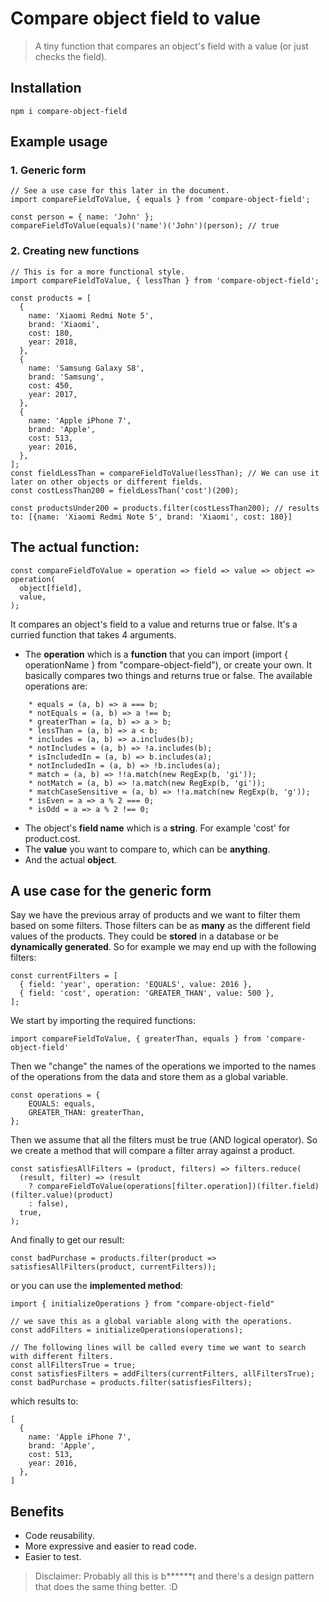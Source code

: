 # Compare object field to value

> A tiny function that compares an object's field with a value (or just checks the field).

## Installation

`npm i compare-object-field`

## Example usage

### 1. Generic form

```
// See a use case for this later in the document.
import compareFieldToValue, { equals } from 'compare-object-field';

const person = { name: 'John' };
compareFieldToValue(equals)('name')('John')(person); // true
```

### 2. Creating new functions

```
// This is for a more functional style.
import compareFieldToValue, { lessThan } from 'compare-object-field';

const products = [
  {
    name: 'Xiaomi Redmi Note 5',
    brand: 'Xiaomi',
    cost: 180,
    year: 2018,
  },
  {
    name: 'Samsung Galaxy S8',
    brand: 'Samsung',
    cost: 450,
    year: 2017,
  },
  {
    name: 'Apple iPhone 7',
    brand: 'Apple',
    cost: 513,
    year: 2016,
  },
];
const fieldLessThan = compareFieldToValue(lessThan); // We can use it later on other objects or different fields.
const costLessThan200 = fieldLessThan('cost')(200);

const productsUnder200 = products.filter(costLessThan200); // results to: [{name: 'Xiaomi Redmi Note 5', brand: 'Xiaomi', cost: 180}]
```

## The actual function:

```
const compareFieldToValue = operation => field => value => object => operation(
  object[field],
  value,
);
```

It compares an object's field to a value and returns true or false. It's a curried function that takes 4 arguments.

- The **operation** which is a **function** that you can import (import { operationName } from "compare-object-field"), or create your own. It basically compares two things and returns true or false. The available operations are:

```
    * equals = (a, b) => a === b;
    * notEquals = (a, b) => a !== b;
    * greaterThan = (a, b) => a > b;
    * lessThan = (a, b) => a < b;
    * includes = (a, b) => a.includes(b);
    * notIncludes = (a, b) => !a.includes(b);
    * isIncludedIn = (a, b) => b.includes(a);
    * notIncludedIn = (a, b) => !b.includes(a);
    * match = (a, b) => !!a.match(new RegExp(b, 'gi'));
    * notMatch = (a, b) => !a.match(new RegExp(b, 'gi'));
    * matchCaseSensitive = (a, b) => !!a.match(new RegExp(b, 'g'));
    * isEven = a => a % 2 === 0;
    * isOdd = a => a % 2 !== 0;
```

- The object's **field name** which is a **string**. For example 'cost' for product.cost.
- The **value** you want to compare to, which can be **anything**.
- And the actual **object**.

## A use case for the generic form

Say we have the previous array of products and we want to filter them based on some filters. Those filters can be as **many** as the different field values of the products. They could be **stored** in a database or be **dynamically generated**. So for example we may end up with the following filters:

```
const currentFilters = [
  { field: 'year', operation: 'EQUALS', value: 2016 },
  { field: 'cost', operation: 'GREATER_THAN', value: 500 },
];
```

We start by importing the required functions:

```
import compareFieldToValue, { greaterThan, equals } from 'compare-object-field'
```

Then we "change" the names of the operations we imported to the names of the operations from the data and store them as a global variable.

```
const operations = {
    EQUALS: equals,
    GREATER_THAN: greaterThan,
};
```

Then we assume that all the filters must be true (AND logical operator). So we create a method that will compare a filter array against a product.

```
const satisfiesAllFilters = (product, filters) => filters.reduce(
  (result, filter) => (result
    ? compareFieldToValue(operations[filter.operation])(filter.field)(filter.value)(product)
    : false),
  true,
);

```
And finally to get our result:

```
const badPurchase = products.filter(product => satisfiesAllFilters(product, currentFilters));
```

or you can use the **implemented method**: 
```
import { initializeOperations } from "compare-object-field"

// we save this as a global variable along with the operations.
const addFilters = initializeOperations(operations); 

// The following lines will be called every time we want to search with different filters.
const allFiltersTrue = true;
const satisfiesFilters = addFilters(currentFilters, allFiltersTrue);
const badPurchase = products.filter(satisfiesFilters);
```

which results to:
```
[
  {
    name: 'Apple iPhone 7',
    brand: 'Apple',
    cost: 513,
    year: 2016,
  },
]
```

## Benefits

- Code reusability.
- More expressive and easier to read code.
- Easier to test.

> Disclaimer: Probably all this is b******t and there's a design pattern that does the same thing better. :D